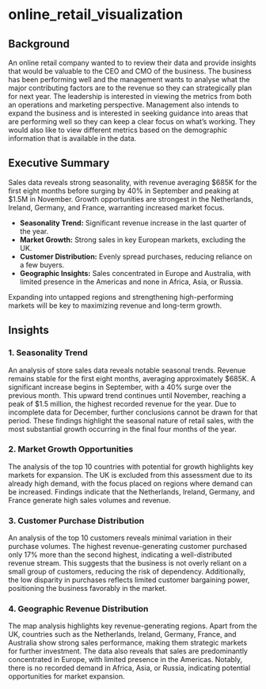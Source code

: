 # online_retail_visualization

## Background

An online retail company wanted to to review their data and provide insights that would be valuable to the CEO and CMO of the business. The business has been performing well and the management wants to analyse what the major contributing factors are to the revenue so they can strategically plan for next year. The leadership is interested in viewing the metrics from both an operations and marketing perspective. Management also intends to expand the business and is interested in seeking guidance into areas that are performing well so they can keep a clear focus on what’s working. They would also like to view different metrics based on the demographic information that is available in the data.

## Executive Summary

Sales data reveals strong seasonality, with revenue averaging $685K for the first eight months before surging by 40% in September and peaking at $1.5M in November. Growth opportunities are strongest in the Netherlands, Ireland, Germany, and France, warranting increased market focus.  

- **Seasonality Trend:** Significant revenue increase in the last quarter of the year.  
- **Market Growth:** Strong sales in key European markets, excluding the UK.  
- **Customer Distribution:** Evenly spread purchases, reducing reliance on a few buyers.  
- **Geographic Insights:** Sales concentrated in Europe and Australia, with limited presence in the Americas and none in Africa, Asia, or Russia.  

Expanding into untapped regions and strengthening high-performing markets will be key to maximizing revenue and long-term growth.  

## Insights

### 1. Seasonality Trend

An analysis of store sales data reveals notable seasonal trends. Revenue remains stable for the first eight months, averaging approximately $685K. A significant increase begins in September, with a 40% surge over the previous month. This upward trend continues until November, reaching a peak of $1.5 million, the highest recorded revenue for the year. Due to incomplete data for December, further conclusions cannot be drawn for that period. These findings highlight the seasonal nature of retail sales, with the most substantial growth occurring in the final four months of the year.  

### 2. Market Growth Opportunities  

The analysis of the top 10 countries with potential for growth highlights key markets for expansion. The UK is excluded from this assessment due to its already high demand, with the focus placed on regions where demand can be increased. Findings indicate that the Netherlands, Ireland, Germany, and France generate high sales volumes and revenue. 

### 3. Customer Purchase Distribution  

An analysis of the top 10 customers reveals minimal variation in their purchase volumes. The highest revenue-generating customer purchased only 17% more than the second highest, indicating a well-distributed revenue stream. This suggests that the business is not overly reliant on a small group of customers, reducing the risk of dependency. Additionally, the low disparity in purchases reflects limited customer bargaining power, positioning the business favorably in the market.  

### 4. Geographic Revenue Distribution

The map analysis highlights key revenue-generating regions. Apart from the UK, countries such as the Netherlands, Ireland, Germany, France, and Australia show strong sales performance, making them strategic markets for further investment. The data also reveals that sales are predominantly concentrated in Europe, with limited presence in the Americas. Notably, there is no recorded demand in Africa, Asia, or Russia, indicating potential opportunities for market expansion.  



